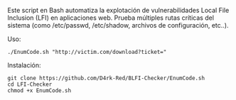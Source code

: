 Este script en Bash automatiza la explotación de vulnerabilidades Local File Inclusion (LFI) en aplicaciones web. Prueba múltiples rutas críticas del sistema (como /etc/passwd, /etc/shadow, archivos de configuración, etc..).

Uso:

    ./EnumCode.sh "http://victim.com/download?ticket="

Instalación:

    git clone https://github.com/D4rk-Red/BLFI-Checker/EnumCode.sh
    cd LFI-Checker
    chmod +x EnumCode.sh
